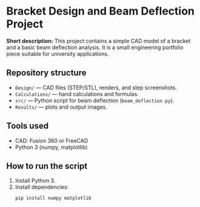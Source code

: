 # Bracket Design and Beam Deflection Project

**Short description:**
This project contains a simple CAD model of a bracket and a basic beam deflection analysis. It is a small engineering portfolio piece suitable for university applications.

## Repository structure
- `Design/` — CAD files (STEP/STL), renders, and step screenshots.
- `Calculations/` — hand calculations and formulas.
- `src/` — Python script for beam deflection (`beam_deflection.py`).
- `Results/` — plots and output images.

## Tools used
- CAD: Fusion 360 or FreeCAD
- Python 3 (numpy, matplotlib)

## How to run the script
1. Install Python 3.
2. Install dependencies:
   ```bash
   pip install numpy matplotlib
